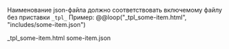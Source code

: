 Наименование json-файла должно соответствовать включемому файлу без приставки `_tpl_`
Пример:
@@loop("_tpl_some-item.html", "includes/some-item.json")

_tpl_some-item.html
some-item.json
